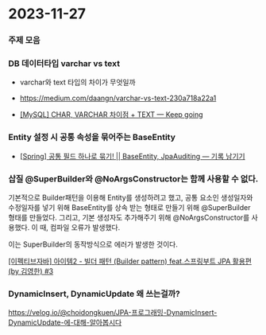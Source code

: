 # 2023-11-27

### 주제 모음

### DB 데이터타입 varchar vs text

- varchar와 text 타입의 차이가 무엇일까

- https://medium.com/daangn/varchar-vs-text-230a718a22a1

- [[MySQL] CHAR, VARCHAR 차이점 + TEXT — Keep going](https://cobook.tistory.com/60)

### Entity 설정 시 공통 속성을 묶어주는 BaseEntity

- [[Spring] 공통 필드 하나로 묶기! || BaseEntity, JpaAuditing — 기록 남기기](https://dmaolon00.tistory.com/entry/Spring-%EA%B3%B5%ED%86%B5-%ED%95%84%EB%93%9C-%ED%95%98%EB%82%98%EB%A1%9C-%EB%AC%B6%EA%B8%B0-BaseEntity-JpaAuditing)



### 삽질 @SuperBuilder와 @NoArgsConstructor는 함께 사용할 수 없다.

기본적으로 Builder패턴을 이용해 Entity를 생성하려고 했고, 공통 요소인 생성일자와 수정일자를 넣기 위해 BaseEntity를 상속 받는 형태로 만들기 위해 @SuperBuilder 형태를 만들었다. 그리고, 기본 생성자도 추가해주기 위해 @NoArgsConstructor를 사용했다. 이 때, 컴파일 오류가 발생했다. 

이는 SuperBuilder의 동작방식으로 에러가 발생한 것이다.

[[이펙티브자바] 아이템2 - 빌더 패턴 (Builder pattern) feat.스프링부트 JPA 활용편 (by 김영한) #3](https://jsy1110.github.io/2022/effective-java-builder-pattern-3/)



### DynamicInsert, DynamicUpdate 왜 쓰는걸까?

https://velog.io/@choidongkuen/JPA-프로그래밍-DynamicInsert-DynamicUpdate-에-대해-알아봅시다


